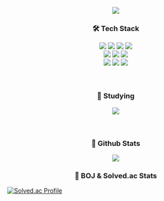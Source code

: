 <p align="center"><img src="https://capsule-render.vercel.app/api?type=waving&color=gradient&customColorList=1,4,5,6,12,19,26,30&height=300&section=header&text=Chaeyeon%20Jeon&fontSize=70&animation=fadeIn&fontColor=1C1C1C" /></p>

<!-- https://github.com/kyechan99/capsule-render -->
<!-- 예쁨 : 1,4,5,6,12,19,26,30 -->
<!-- 애매 : 0, 2, 3, 17, 18, 20, 24, 27, 29 -->

<b><h3 align="center">🛠️ Tech Stack</h3></b>
<div align=center>
  <img src="https://img.shields.io./badge/Kotlin-7F52FF?style=for-the-badge&logo=kotlin&logoColor=white">
  <img src="https://img.shields.io/badge/Java-007396?style=for-the-badge&logo=java&logoColor=white"> 
  <img src="https://img.shields.io/badge/C%23-239120?style=for-the-badge&logo=csharp&logoColor=white">
  <img src="https://img.shields.io/badge/C%2B%2B-00599C?style=for-the-badge&logo=c%2B%2B&logoColor=white">
  <br>
  
  <img src="https://img.shields.io/badge/JavaScript-F7DF1E?style=for-the-badge&logo=javascript&logoColor=black">
  <img src="https://img.shields.io/badge/HTML-E34F26?style=for-the-badge&logo=html5&logoColor=white">
  <img src="https://img.shields.io/badge/css-1572B6?style=for-the-badge&logo=css3&logoColor=white">
  <br>
  
  <img src="https://img.shields.io/badge/firebase-FFCA28?style=for-the-badge&logo=firebase&logoColor=white">
  <img src="https://img.shields.io/badge/node.js-339933?style=for-the-badge&logo=Node.js&logoColor=white">
  <img src="https://img.shields.io/badge/mysql-4479A1?style=for-the-badge&logo=mysql&logoColor=white"> 
  <br>
</div>
<br></br>

<b><h3 align="center">📖 Studying</h3></b>
<div align=center>  
  <img src="https://img.shields.io/badge/Springboot-6DB33F?style=for-the-badge&logo=springboot&logoColor=white"> 
</div>
<br></br>

<b><h3 align="center">🌟 Github Stats</h3></b>
<div align=center><img src="https://github-readme-stats.vercel.app/api?username=b1urrrr&show_icons=true"></div>

<b><h3 align="center">👑 BOJ & Solved.ac Stats</h3></b>
[![Solved.ac Profile](http://mazassumnida.wtf/api/v2/generate_badge?boj=c10ud)](https://solved.ac/c10ud/)

<!--
**b1urrrr/b1urrrr** is a ✨ _special_ ✨ repository because its `README.md` (this file) appears on your GitHub profile.

Here are some ideas to get you started:

- 🔭 I’m currently working on ...
- 🌱 I’m currently learning ...
- 👯 I’m looking to collaborate on ...
- 🤔 I’m looking for help with ...
- 💬 Ask me about ...
- 📫 How to reach me: ...
- 😄 Pronouns: ...
- ⚡ Fun fact: ...
-->
